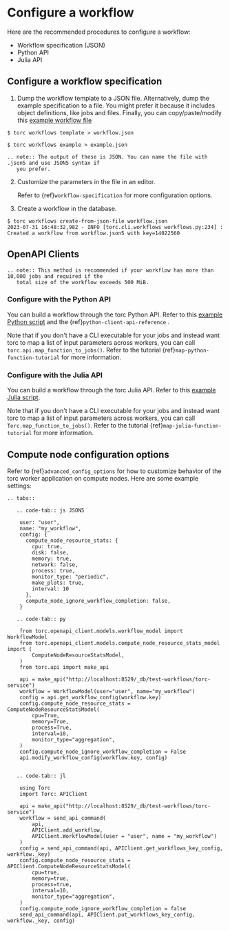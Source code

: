 # Configure a workflow

Here are the recommended procedures to configure a workflow:

- Workflow specification (JSON)
- Python API
- Julia API

## Configure a workflow specification

1. Dump the workflow template to a JSON file. Alternatively, dump the example specification to a
   file. You might prefer it because it includes object definitions, like jobs and files. Finally,
   you can copy/paste/modify this [example workflow file](https://github.nrel.gov/viz/torc/blob/main/examples/diamond_workflow.json5)

```console
$ torc workflows template > workflow.json
```

```console
$ torc workflows example > example.json
```

```{eval-rst}
.. note:: The output of these is JSON. You can name the file with .json5 and use JSON5 syntax if
   you prefer.
```

2. Customize the parameters in the file in an editor.

   Refer to {ref}`workflow-specification` for more configuration options.

3. Create a workflow in the database.

```console
$ torc workflows create-from-json-file workflow.json
2023-07-31 16:48:32,982 - INFO [torc.cli.workflows workflows.py:234] : Created a workflow from workflow.json5 with key=14022560
```

## OpenAPI Clients

```{eval-rst}
.. note:: This method is recommended if your workflow has more than 10,000 jobs and required if the
   total size of the workflow exceeds 500 MiB.

```

### Configure with the Python API

You can build a workflow through the torc Python API. Refer to this [example Python script](https://github.nrel.gov/viz/torc/blob/main/examples/diamond_workflow.py) and the
{ref}`python-client-api-reference` .

Note that if you don't have a CLI executable for your jobs and instead want torc to map a list of
input parameters across workers, you can call `torc.api.map_function_to_jobs()`. Refer to
the tutorial {ref}`map-python-function-tutorial` for more information.

### Configure with the Julia API

You can build a workflow through the torc Julia API. Refer to this [example Julia script](https://github.nrel.gov/viz/torc/blob/main/examples/diamond_workflow.jl).

Note that if you don't have a CLI executable for your jobs and instead want torc to map a list of
input parameters across workers, you can call `Torc.map_function_to_jobs()`. Refer to
the tutorial {ref}`map-julia-function-tutorial` for more information.

## Compute node configuration options

Refer to {ref}`advanced_config_options` for how to customize behavior of the torc worker
application on compute nodes. Here are some example settings:

```{eval-rst}
.. tabs::

   .. code-tab:: js JSON5

    user: "user",
    name: "my_workflow",
    config: {
      compute_node_resource_stats: {
        cpu: true,
        disk: false,
        memory: true,
        network: false,
        process: true,
        monitor_type: "periodic",
        make_plots: true,
        interval: 10
      },
      compute_node_ignore_workflow_completion: false,
    }

   .. code-tab:: py

    from torc.openapi_client.models.workflow_model import WorkflowModel
    from torc.openapi_client.models.compute_node_resource_stats_model import (
        ComputeNodeResourceStatsModel,
    )
    from torc.api import make_api

    api = make_api("http://localhost:8529/_db/test-workflows/torc-service")
    workflow = WorkflowModel(user="user", name="my_workflow")
    config = api.get_workflow_config(workflow.key)
    config.compute_node_resource_stats = ComputeNodeResourceStatsModel(
        cpu=True,
        memory=True,
        process=True,
        interval=10,
        monitor_type="aggregation",
    )
    config.compute_node_ignore_workflow_completion = False
    api.modify_workflow_config(workflow.key, config)


   .. code-tab:: jl

    using Torc
    import Torc: APIClient

    api = make_api("http://localhost:8529/_db/test-workflows/torc-service")
    workflow = send_api_command(
        api,
        APIClient.add_workflow,
        APIClient.WorkflowModel(user = "user", name = "my_workflow")
    )
    config = send_api_command(api, APIClient.get_workflows_key_config, workflow._key)
    config.compute_node_resource_stats = APIClient.ComputeNodeResourceStatsModel(
        cpu=true,
        memory=true,
        process=true,
        interval=10,
        monitor_type="aggregation",
    )
    config.compute_node_ignore_workflow_completion = false
    send_api_command(api, APIClient.put_workflows_key_config, workflow._key, config)
```
